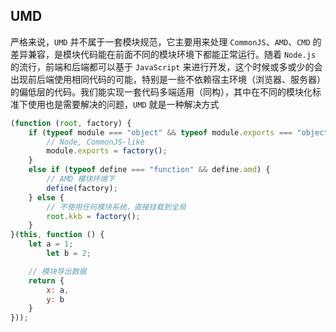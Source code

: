## UMD

严格来说，`UMD` 并不属于一套模块规范，它主要用来处理 `CommonJS`、`AMD`、`CMD` 的差异兼容，是模块代码能在前面不同的模块环境下都能正常运行。随着 `Node.js` 的流行，前端和后端都可以基于 `JavaScript` 来进行开发，这个时候或多或少的会出现前后端使用相同代码的可能，特别是一些不依赖宿主环境（浏览器、服务器）的偏低层的代码。我们能实现一套代码多端适用（同构），其中在不同的模块化标准下使用也是需要解决的问题，`UMD` 就是一种解决方式

```javascript
(function (root, factory) {
  	if (typeof module === "object" && typeof module.exports === "object") {
        // Node, CommonJS-like
        module.exports = factory();
    }
    else if (typeof define === "function" && define.amd) {
      	// AMD 模块环境下
        define(factory);
    } else {
      	// 不使用任何模块系统，直接挂载到全局
      	root.kkb = factory();
    }
}(this, function () {
    let a = 1;
		let b = 2;

    // 模块导出数据
    return {
        x: a,
        y: b
    }
}));
```